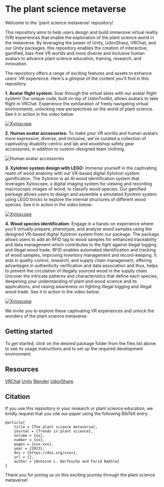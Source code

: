 # The plant science metaverse

Welcome to the 'plant science metaverse' repository!

This repository aims to help users design and build immersive virtual reality (VR) experiences that enable the exploration of the plant science world in the metaverse. By leveraging the power of Unity, UdonSharp, VRChat, and our Unity packages, this repository enables the creation of interactive, gamified, bias-free VR worlds and more diverse and inclusive human avatars to advance plant science education, training, research, and innovation.

The repository offers a range of exciting features and assets to enhance users' VR experience. Here's a glimpse of the content you'll find in this repository:

**1. Avatar flight system:** Soar through the virtual skies with our avatar flight system! Our unique code, built on top of UdonToolkit, allows avatars to take flight in VRChat. Experience the exhilaration of freely navigating virtual environments, unlocking new perspectives on the world of plant science. See it in action in the video below: 

[![Xyloscope](http://faridnakhle.com/unitus/ToMTIPS/Flight_thumb.png)](http://faridnakhle.com/unitus/ToMTIPS/Flight.mp4)

**2. Human avatar accessories:** To make your VR worlds and human avatars more expressive, diverse, and inclusive, we've curated a collection of captivating disability-centric and lab and woodshop safety gear accessories, in addition to custom-designed team clothing.

![Human avatar accessories](http://faridnakhle.com/unitus/ToMTIPS/avatars.png?v=1)

**3. Xylotron system design with LEGO:** Immerse yourself in the captivating realm of wood anatomy with our VR-based digital Xylotron system gamification. The Xylotron is an AI wood identification system that leverages Xyloscope, a digital imaging system for viewing and recording macroscopic images of wood, to classify wood species. Our gamified package allows users to design and assemble a simulated Xylotron system using LEGO bricks to explore the internal structures of different wood species. See it in action in the video below: 

[![Xyloscope](http://faridnakhle.com/unitus/ToMTIPS/Xyloscope_Assembly_thumb.png)](http://faridnakhle.com/unitus/ToMTIPS/Xyloscope_Assembly.mp4)

**4. Wood species identification:** Engage in a hands-on experience where you'll virtually prepare, phenotype, and analyze wood samples using the designed VR-based digital Xylotron system from our package. The package allows users to add an RFID tag to wood samples for enhanced traceability and data management which contributes to the fight against illegal logging and illegal wood trade. RFID enables automated identification and tracking of wood samples, improving inventory management and record-keeping. It aids in quality control, research, and supply chain management, offering advantages in authenticity verification and data association and thus, helps to prevent the circulation of illegally sourced wood in the supply chain. Uncover the intricate patterns and characteristics that define each species, deepening your understanding of plant and wood science and its applications, and raising awareness on fighting illegal logging and illegal wood trade.  See it in action in the video below:

[![Xyloscope](http://faridnakhle.com/unitus/ToMTIPS/Xylotron_thumb.png)](http://faridnakhle.com/unitus/ToMTIPS/Xylotron_functional.mp4)

We invite you to explore these captivating VR experiences and unlock the wonders of the plant science metaverse.

## Getting started

To get started, click on the desired package folder from the files list above to see its usage instructions and to set up the required development environment.

## Resources

[VRChat](https://hello.vrchat.com/)
[Unity](https://unity.com/)
[Blender](https://www.blender.org/)
[UdonSharp](https://udonsharp.docs.vrchat.com/)

## Citation

If you use this repository in your research or plant science education, we kindly request that you cite our paper using the following BibTeX entry:

```
@article{
	title = {The plant science metaverse},
	journal = {Trends in plant science},
	volume = {xx},
	number = {xx},
	pages = {xxx-xxx},
	year = {2023},
	doi = {https://doi.org/xxxx},
	url = {},
	author = {Antoine L. Harfouche and Farid Nakhle}
}
```

Thank you for joining us on this exciting journey through the plant science metaverse!